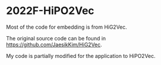 # 2022F-HiPO2Vec
Most of the code for embedding is from HiG2Vec.

The original source code can be found in https://github.com/JaesikKim/HiG2Vec.

My code is partially modified for the application to HiPO2Vec.
